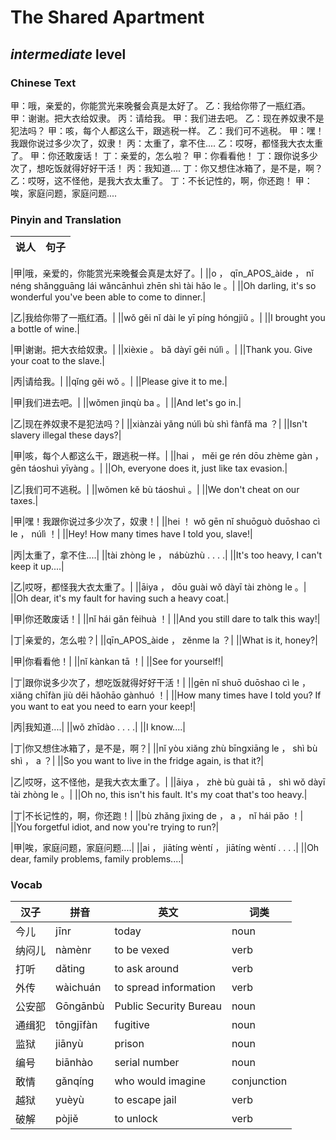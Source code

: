 # The Shared Apartment
## *intermediate* level

### Chinese Text
甲：哦，亲爱的，你能赏光来晚餐会真是太好了。
乙：我给你带了一瓶红酒。
甲：谢谢。把大衣给奴隶。
丙：请给我。
甲：我们进去吧。
乙：现在养奴隶不是犯法吗？
甲：咳，每个人都这么干，跟逃税一样。
乙：我们可不逃税。
甲：嘿！我跟你说过多少次了，奴隶！
丙：太重了，拿不住....
乙：哎呀，都怪我大衣太重了。
甲：你还敢废话！
丁：亲爱的，怎么啦？
甲：你看看他！
丁：跟你说多少次了，想吃饭就得好好干活！
丙：我知道....
丁：你又想住冰箱了，是不是，啊？
乙：哎呀，这不怪他，是我大衣太重了。
丁：不长记性的，啊，你还跑！
甲：唉，家庭问题，家庭问题....

### Pinyin and Translation
|说人|句子|
|----|----|

|甲|哦，亲爱的，你能赏光来晚餐会真是太好了。|
||o ， qīn_APOS_àide ， nǐ néng shǎngguāng lái wǎncānhuì zhēn shì tài hǎo le 。|
||Oh darling, it's so wonderful you've been able to come to dinner.|

|乙|我给你带了一瓶红酒。|
||wǒ gěi nǐ dài le yī píng hóngjiǔ 。|
||I brought you a bottle of wine.|

|甲|谢谢。把大衣给奴隶。|
||xièxie 。 bǎ dàyī gěi núlì 。|
||Thank you. Give your coat to the slave.|

|丙|请给我。|
||qǐng gěi wǒ 。|
||Please give it to me.|

|甲|我们进去吧。|
||wǒmen jìnqù ba 。|
||And let's go in.|

|乙|现在养奴隶不是犯法吗？|
||xiànzài yǎng núlì bù shì fànfǎ ma ？|
||Isn't slavery illegal these days?|

|甲|咳，每个人都这么干，跟逃税一样。|
||hai ， měi ge rén dōu zhème gàn ， gēn táoshuì yīyàng 。|
||Oh, everyone does it, just like tax evasion.|

|乙|我们可不逃税。|
||wǒmen kě bù táoshuì 。|
||We don't cheat on our taxes.|

|甲|嘿！我跟你说过多少次了，奴隶！|
||hei ！ wǒ gēn nǐ shuōguò duōshao cì le ， núlì ！|
||Hey! How many times have I told you, slave!|

|丙|太重了，拿不住....|
||tài zhòng le ， nábùzhù . . . .|
||It's too heavy, I can't keep it up....|

|乙|哎呀，都怪我大衣太重了。|
||āiya ， dōu guài wǒ dàyī tài zhòng le 。|
||Oh dear, it's my fault for having such a heavy coat.|

|甲|你还敢废话！|
||nǐ hái gǎn fèihuà ！|
||And you still dare to talk this way!|

|丁|亲爱的，怎么啦？|
||qīn_APOS_àide ， zěnme la ？|
||What is it, honey?|

|甲|你看看他！|
||nǐ kànkan tā ！|
||See for yourself!|

|丁|跟你说多少次了，想吃饭就得好好干活！|
||gēn nǐ shuō duōshao cì le ， xiǎng chīfàn jiù děi hǎohāo gànhuó ！|
||How many times have I told you? If you want to eat you need to earn your keep!|

|丙|我知道....|
||wǒ zhīdào . . . .|
||I know....|

|丁|你又想住冰箱了，是不是，啊？|
||nǐ yòu xiǎng zhù bīngxiāng le ， shì bù shì ， a ？|
||So you want to live in the fridge again, is that it?|

|乙|哎呀，这不怪他，是我大衣太重了。|
||āiya ， zhè bù guài tā ， shì wǒ dàyī tài zhòng le 。|
||Oh no, this isn't his fault. It's my coat that's too heavy.|

|丁|不长记性的，啊，你还跑！|
||bù zhǎng jìxing de ， a ， nǐ hái pǎo ！|
||You forgetful idiot, and now you're trying to run?|

|甲|唉，家庭问题，家庭问题....|
||ai ， jiātíng wèntí ， jiātíng wèntí . . . .|
||Oh dear, family problems, family problems....|
### Vocab
|汉子|拼音|英文|词类|
|----|----|----|----|
|今儿|jīnr|today|noun|
|纳闷儿|nàmènr|to be vexed|verb|
|打听|dǎting|to ask around|verb|
|外传|wàichuán|to spread information|verb|
|公安部|Gōngānbù|Public Security Bureau|noun|
|通缉犯|tōngjīfàn|fugitive|noun|
|监狱|jiānyù|prison|noun|
|编号|biānhào|serial number|noun|
|敢情|gǎnqíng|who would imagine|conjunction|
|越狱|yuèyù|to escape jail|verb|
|破解|pòjiě|to unlock|verb|
